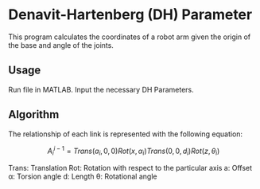 # Denavit-Hartenberg (DH) Parameter
This program calculates the coordinates of a robot arm given the origin of the base and angle of the joints.

## Usage
Run file in MATLAB. Input the necessary DH Parameters.

## Algorithm
The relationship of each link is represented with the following equation:

$$ A_{i}^{i-1} = Trans(a_{i},0,0)Rot(x,α_{i})Trans(0,0,d_{i})Rot(z,θ_{i}) $$

Trans: Translation
Rot: Rotation with respect to the particular axis
a: Offset
α: Torsion angle
d: Length
θ: Rotational angle
